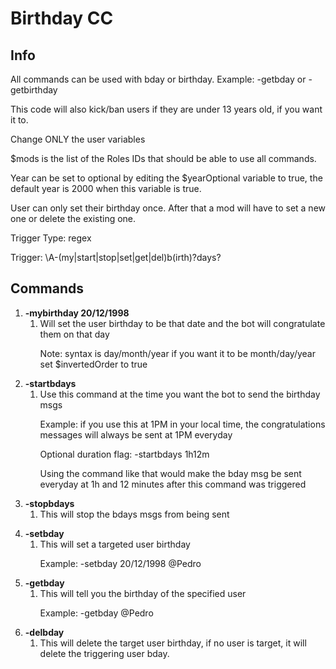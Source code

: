 # Birthday CC

## Info

All commands can be used with bday or birthday. Example: -getbday or -getbirthday<p>
This code will also kick/ban users if they are under 13 years old, if you want it to.<p>
Change ONLY the user variables<p>
$mods is the list of the Roles IDs that should be able to use all commands.<p>
Year can be set to optional by editing the $yearOptional variable to true, the default year is 2000 when this variable is true.<p>
User can only set their birthday once. After that a mod will have to set a new one or delete the existing one.<p>
Trigger Type: regex<p>
Trigger: \A-(my|start|stop|set|get|del)b(irth)?days?

## Commands

1. **-mybirthday 20/12/1998**
   1. Will set the user birthday to be that date and the bot will congratulate them on that day<p>
      Note: syntax is day/month/year if you want it to be month/day/year set $invertedOrder to true
1. **-startbdays**
   1. Use this command at the time you want the bot to send the birthday msgs<p>
      Example: if you use this at 1PM in your local time, the congratulations messages will always be sent at 1PM everyday<p>
      Optional duration flag: -startbdays 1h12m<p>
      Using the command like that would make the bday msg be sent everyday at 1h and 12 minutes after this command was triggered
1. **-stopbdays**
   1. This will stop the bdays msgs from being sent<p>
1. **-setbday**
   1. This will set a targeted user birthday<p>
      Example: -setbday 20/12/1998 @Pedro
1. **-getbday**
   1. This will tell you the birthday of the specified user<p>
      Example: -getbday @Pedro
1. **-delbday**
   1. This will delete the target user birthday, if no user is target, it will delete the triggering user bday.
